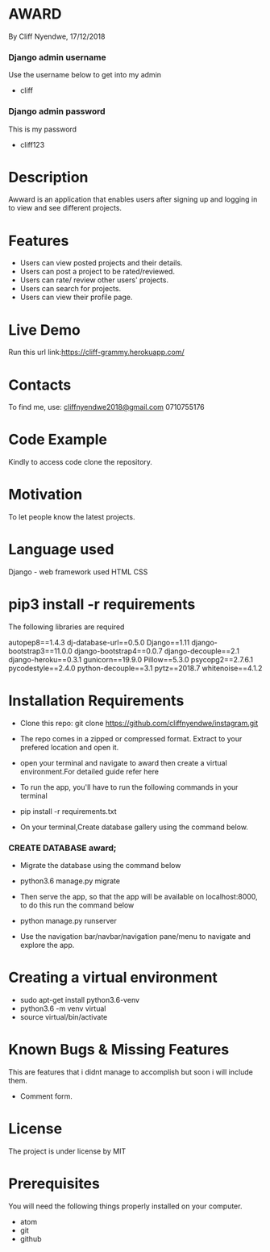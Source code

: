 # AWARD

By Cliff Nyendwe, 17/12/2018

### Django admin username

Use the username below to get into my admin
* cliff

### Django admin password

This is my password
* cliff123

# Description

Awward is an application that enables users after signing up and logging in to view and see different
projects.

# Features

* Users can view posted projects and their details.
* Users can post a project to be rated/reviewed.
* Users can rate/ review other users' projects.
* Users can search for projects.
* Users can view their profile page.

# Live Demo

Run this url link:https://cliff-grammy.herokuapp.com/

# Contacts
To find me, use: cliffnyendwe2018@gmail.com
0710755176

# Code Example

Kindly to access code clone the repository.

# Motivation

To let people know the latest projects.

# Language used

Django - web framework used
HTML
CSS

# pip3 install -r requirements

The following libraries are required

autopep8==1.4.3
dj-database-url==0.5.0
Django==1.11
django-bootstrap3==11.0.0
django-bootstrap4==0.0.7
django-decouple==2.1
django-heroku==0.3.1
gunicorn==19.9.0
Pillow==5.3.0
psycopg2==2.7.6.1
pycodestyle==2.4.0
python-decouple==3.1
pytz==2018.7
whitenoise==4.1.2

# Installation Requirements

* Clone this repo: git clone https://github.com/cliffnyendwe/instagram.git

* The repo comes in a zipped or compressed format. Extract to your prefered location and open it.

* open your terminal and navigate to award then create a virtual environment.For detailed guide refer here

* To run the app, you'll have to run the following commands in your terminal

* pip install -r requirements.txt
* On your terminal,Create database gallery using the command below.

### CREATE DATABASE award;

* Migrate the database using the command below

* python3.6 manage.py migrate
* Then serve the app, so that the app will be available on localhost:8000, to do this run the command below
* python manage.py runserver
* Use the navigation bar/navbar/navigation pane/menu to navigate and explore the app.

# Creating a virtual environment

* sudo apt-get install python3.6-venv
* python3.6 -m venv virtual
* source virtual/bin/activate

# Known Bugs & Missing Features

This are features that i didnt manage to accomplish but soon i will include them.

* Comment form.

# License
The project is under license by MIT

# Prerequisites
You will need the following things properly installed on your computer.

* atom
* git
* github